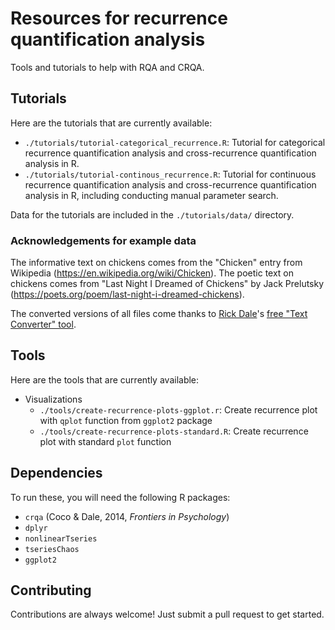 # Resources for recurrence quantification analysis

Tools and tutorials to help with RQA and CRQA.

## Tutorials

Here are the tutorials that are currently available:

+ `./tutorials/tutorial-categorical_recurrence.R`: Tutorial for categorical
  recurrence quantification analysis and cross-recurrence quantification
  analysis in R.
+ `./tutorials/tutorial-continous_recurrence.R`: Tutorial for continuous
  recurrence quantification analysis and cross-recurrence quantification
  analysis in R, including conducting manual parameter search.

Data for the tutorials are included in the `./tutorials/data/` directory.

### Acknowledgements for example data

The informative text on chickens comes from the "Chicken" entry from Wikipedia
(https://en.wikipedia.org/wiki/Chicken). The poetic text on chickens comes
from "Last Night I Dreamed of Chickens" by Jack Prelutsky
(https://poets.org/poem/last-night-i-dreamed-chickens).

The converted versions of all files come thanks to [Rick Dale](https://co-mind.org/ati/)'s
[free "Text Converter" tool](https://co-mind.org/ati/converter.html).

## Tools

Here are the tools that are currently available:

+ Visualizations
  + `./tools/create-recurrence-plots-ggplot.r`: Create recurrence plot with
    `qplot` function from `ggplot2` package
  + `./tools/create-recurrence-plots-standard.R`: Create recurrence plot with
    standard `plot` function

## Dependencies

To run these, you will need the following R packages:

+ `crqa` (Coco & Dale, 2014, *Frontiers in Psychology*)
+ `dplyr`
+ `nonlinearTseries`
+ `tseriesChaos`
+ `ggplot2`

## Contributing

Contributions are always welcome! Just submit a pull request to get started.
